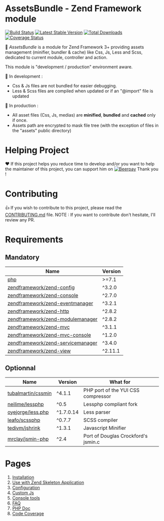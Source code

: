 # AssetsBundle - Zend Framework module

[![Build Status](https://travis-ci.org/neilime/zf-assets-bundle.svg?branch=master)](https://travis-ci.org/neilime/zf-assets-bundle)
[![Latest Stable Version](https://poser.pugx.org/neilime/zf-assets-bundle/v/stable.svg)](https://packagist.org/packages/neilime/zf-assets-bundle)
[![Total Downloads](https://poser.pugx.org/neilime/zf-assets-bundle/downloads.svg)](https://packagist.org/packages/neilime/zf-assets-bundle)
[![Coverage Status](https://coveralls.io/repos/github/neilime/zf-assets-bundle/badge.svg?branch=master)](https://coveralls.io/github/neilime/zf-assets-bundle?branch=master)

📢 _AssetsBundle_ is a module for Zend Framework 3+ providing assets management (minifier, bundler & cache) like Css, Js, Less and Scss, dedicated to current module, controller and action.

This module is "development / production" environment aware.

🔧 In development :
 - Css & Js files are not bundled for easier debugging.
 - Less & Scss files are compiled when updated or if an "@import" file is updated

🚀 In production :
 - All asset files (Css, Js, medias) are __minified__, __bundled__ and __cached__ only if once. 
 - Assets path are encrypted to mask file tree (with the exception of files in the "assets" public directory)

# Helping Project

❤️ If this project helps you reduce time to develop and/or you want to help the maintainer of this project, you can support him on [![Beerpay](https://beerpay.io/neilime/zf-assets-bundle/badge.svg)](https://beerpay.io/neilime/zf-assets-bundle) Thank you !


# Contributing

👍 If you wish to contribute to this project, please read the [CONTRIBUTING.md](CONTRIBUTING.md) file.
NOTE : If you want to contribute don't hesitate, I'll review any PR.

# Requirements

## Mandatory

Name | Version
-----|--------
[php](https://secure.php.net/) | >=7.1
[zendframework/zend-config](https://github.com/zendframework/zend-config) | ^3.2.0
[zendframework/zend-console](https://github.com/zendframework/zend-console) | ^2.7.0
[zendframework/zend-eventmanager](https://github.com/zendframework/zend-eventmanager) | ^3.2.1
[zendframework/zend-http](https://github.com/zendframework/zend-http) | ^2.8.2
[zendframework/zend-modulemanager](https://github.com/zendframework/zend-modulemanager) | ^2.8.2
[zendframework/zend-mvc](https://github.com/zendframework/zend-mvc) | ^3.1.1
[zendframework/zend-mvc-console](https://github.com/zendframework/zend-mvc-console) | ^1.2.0
[zendframework/zend-servicemanager](https://github.com/zendframework/zend-servicemanager) | ^3.4.0
[zendframework/zend-view](https://github.com/zendframework/zend-view) | ^2.11.1

## Optionnal

Name | Version | What for 
-----|---------|----
[tubalmartin/cssmin](https://github.com/tubalmartin/cssmin) | ^4.1.1 | PHP port of the YUI CSS compressor
[neilime/lessphp](https://github.com/neilime/lessphp) | ^0.5 | Lessphp compliant fork
[oyejorge/less.php](https://github.com/oyejorge/less.php) | ^1.7.0.14 | Less parser
[leafo/scssphp](https://github.com/leafo/scssphp) | ^0.7.7 | SCSS compiler
[tedivm/jshrink](https://github.com/tedivm/jshrink) | ^1.3.1 | Javascript Minifier
[mrclay/jsmin-php](https://github.com/mrclay/jsmin-php) | ^2.4 | Port of Douglas Crockford's jsmin.c

# Pages

1. [Installation](https://github.com/neilime/zf-assets-bundle/wiki/Installation)
2. [Use with Zend Skeleton Application](https://github.com/neilime/zf-assets-bundle/wiki/Use-with-Zend-Skeleton-Application)
3. [Configuration](https://github.com/neilime/zf-assets-bundle/wiki/Configuration)
4. [Custom Js](https://github.com/neilime/zf-assets-bundle/wiki/Custom-Js)
5. [Console tools](https://github.com/neilime/zf-assets-bundle/wiki/Console-tools)
6. [FAQ](https://github.com/neilime/zf-assets-bundle/wiki/FAQ)
7. [PHP Doc](http://neilime.github.io/zf-assets-bundle/phpdoc/)
8. [Code Coverage](http://neilime.github.io/zf-assets-bundle/coverage/)
